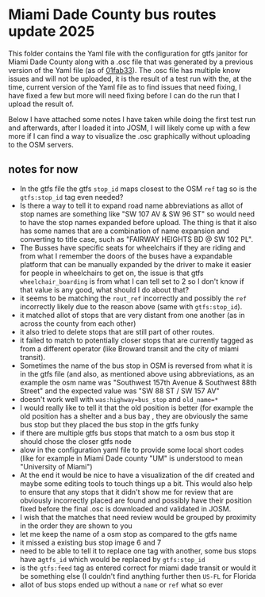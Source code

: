 # Miami Dade County bus routes update 2025

This folder contains the Yaml file with the configuration for gtfs janitor for Miami Dade County along with a .osc file that was generated by a previous version of the Yaml file (as of [01fab33](https://github.com/Udarthegreat/public-sources/blob/01fab33ce10c59f328b26c5f82c3e4bfdb358fc4/gtfs%20janitor%20stuff/Miami%20Dade%20County.yaml)). The .osc file has multiple know issues and will not be uploaded, it is the result of a test run with the, at the time, current version of the Yaml file as to find issues that need fixing, I have fixed a few but more will need fixing before I can do the run that I upload the result of.

Below I have attached some notes I have taken while doing the first test run and afterwards, after I loaded it into JOSM, I will likely come up with a few more if I can find a way to visualize the .osc graphically without uploading to the OSM servers.

## notes for now

 - In the gtfs file the gtfs `stop_id` maps closest to the OSM `ref` tag so is the `gtfs:stop_id` tag even needed? 
 - Is there a way to tell it to expand road name abbreviations as allot of stop names are something like "SW 107 AV & SW 96 ST" so would need to have the stop names expanded before upload. The thing is that it also has some names that are a combination of name expansion and converting to title case, such as "FAIRWAY HEIGHTS BD @ SW 102 PL". 
 - The Busses have specific seats for wheelchairs if they are riding and from what I remember the doors of the buses have a expandable platform that can be manually expanded by the driver to make it easier for people in wheelchairs to get on, the issue is that gtfs `wheelchair_boarding` is from what I can tell set to 2 so I don't know if that value is any good, what should I do about that?
 - it seems to be matching the `rout_ref` incorrectly and possibly the `ref` incorrectly likely due to the reason above (same with `gtfs:stop_id`).
 - it matched allot of stops that are very distant from one another (as in across the county from each other)
 - it also tried to delete stops that are still part of other routes.
 - it failed to match to potentially closer stops that are currently tagged as from a different operator (like Broward transit and the city of miami transit).
 - Sometimes the name of the bus stop in OSM is reversed from what it is in the gtfs file (and also, as mentioned above using abbreviations, as an example the osm name was "Southwest 157th Avenue & Southwest 88th Street" and the expected value was "SW 88 ST / SW 157 AV"
 - doesn't work well with `was:highway=bus_stop` and `old_name=*`
 - I would really like to tell it that the old position is better (for example the old position has a shelter and a bus bay , they are obviously the same bus stop but they placed the bus stop in the gtfs funky
 - if there are multiple gtfs bus stops that match to a osm bus stop it should chose the closer gtfs node
 - alow in the configuration yaml file to provide some local short codes (like for example in Miami Dade county "UM" is understood to mean "University of Miami")
 - At the end it would be nice to have a visualization of the dif created and maybe some editing tools to touch things up a bit. This would also help to ensure that any stops that it didn't show me for review that are obviously incorrectly placed are found and possibly have their position fixed before the final .osc is downloaded and validated in JOSM.
 - I wish that the matches that need review would be grouped by proximity in the order they are shown to you
 - let me keep the name of a osm stop as compared to the gtfs name
 - it missed a existing bus stop image 6 and 7
 - need to be able to tell it to replace one tag with another, some bus stops have a`gtfs_id` which would be replaced by `gtfs:stop_id`
 - is the `gtfs:feed` tag as entered correct for miami dade transit or would it be something else (I couldn't find anything further then `US-FL` for Florida
 - allot of bus stops ended up without a `name` or `ref` what so ever
